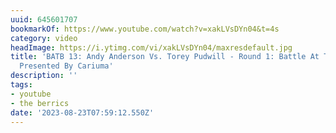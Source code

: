 ```yaml
---
uuid: 645601707
bookmarkOf: https://www.youtube.com/watch?v=xakLVsDYn04&t=4s
category: video
headImage: https://i.ytimg.com/vi/xakLVsDYn04/maxresdefault.jpg
title: 'BATB 13: Andy Anderson Vs. Torey Pudwill - Round 1: Battle At The Berrics
  Presented By Cariuma'
description: ''
tags:
- youtube
- the berrics
date: '2023-08-23T07:59:12.550Z'
---
```



